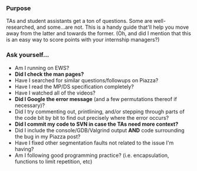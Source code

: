 ### Purpose ###
TAs and student assistants get a ton of questions. Some are well-researched, and some...are not. This is a handy guide that'll help you move away from the latter and towards the former. (Oh, and did I mention that this is an easy way to score points with your internship managers?)

### Ask yourself... ###

- Am I running on EWS?
- **Did I check the man pages?**
- Have I searched for similar questions/followups on Piazza?
- Have I read the MP/DS specification completely?
- Have I watched all of the videos?
- **Did I Google the error message** (and a few permutations thereof if necessary)?
- Did I try commenting out, printlining, and/or stepping through parts of the code bit by bit to find out precisely where the error occurs?
- **Did I commit my code to SVN in case the TAs need more context?**
- Did I include the console/GDB/Valgrind output **AND** code surrounding the bug in my Piazza post?
- Have I fixed other segmentation faults not related to the issue I'm having?
- Am I following good programming practice? (i.e. encapsulation, functions to limit repetition, etc)